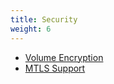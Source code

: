 ```yaml
---
title: Security
weight: 6
---
```


* [Volume Encryption](./volume-encryption)
* [MTLS Support](./mtls-support)
